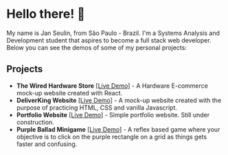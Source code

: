 # Hello there! 👋

My name is Jan Seulin, from São Paulo - Brazil. I'm a Systems Analysis and Development student that aspires to become a full stack web developer. Below you can see the demos of some of my personal projects:

## Projects
- **The Wired Hardware Store** [[Live Demo]](https://janseulin.github.io/TheWired/#/) - A Hardware E-commerce mock-up website created with React. 
- **DeliverKing Website** [[Live Demo]](https://janseulin.github.io/delivery-website--mock-up/) - A mock-up website created with the purpose of practicing HTML, CSS and vanilla Javascript.
-  **Portfolio Website** [[Live Demo]](https://janseulin.github.io/portfolio-website/) - Simple portfolio website. Still under construction.
-  **Purple Ballad Minigame** [[Live Demo]](https://janseulin.github.io/purple-ballad--minigame/) - A reflex based game where your objective is to click on the purple rectangle on a grid as things gets faster and confusing.



<!---
JanSeulin/JanSeulin is a ✨ special ✨ repository because its `README.md` (this file) appears on your GitHub profile.
You can click the Preview link to take a look at your changes.
--->
